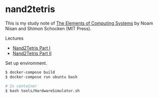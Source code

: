# nand2tetris

This is my study note of [The Elements of Computing Systems](https://www.nand2tetris.org/) by Noam Nisan and Shimon Schocken (MIT Press).

Lectures
- [Nand2Tetris Part I](https://www.coursera.org/learn/build-a-computer)
- [Nand2Tetris Part II](https://www.coursera.org/learn/nand2tetris2)

Set up environment.
```bash
$ docker-compose build
$ docker-compose run ubuntu bash

# In container
$ bash tools/HardwareSimulator.sh
```
